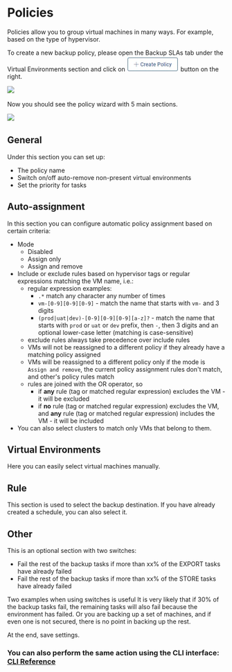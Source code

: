 # Policies

Policies allow you to group virtual machines in many ways. For example, based on the type of hypervisor.

To create a new backup policy, please open the Backup SLAs tab under the Virtual Environments section and click on ![](../../../.gitbook/assets/create-policy%20%281%29%20%281%29.jpg) button on the right.

![](../../../.gitbook/assets/backup-sla-policies.jpg)

Now you should see the policy wizard with 5 main sections.

![](../../../.gitbook/assets/backup-sla-policies-create.jpg)

## General

Under this section you can set up:

* The policy name
* Switch on/off auto-remove non-present virtual environments
* Set the priority for tasks

## Auto-assignment

In this section you can configure automatic policy assignment based on certain criteria:

* Mode
  * Disabled
  * Assign only
  * Assign and remove
* Include or exclude rules based on hypervisor tags or regular expressions matching the VM name, i.e.:
  * regular expression examples:
    * `.*` match any character any number of times
    * `vm-[0-9][0-9][0-9]` - match the name that starts with `vm-` and 3 digits
    * `(prod|uat|dev)-[0-9][0-9][0-9][a-z]?` - match the name that starts with `prod` or `uat` or `dev` prefix, then `-`, then 3 digits and an optional lower-case letter \(matching is case-sensitive\)
  * exclude rules always take precedence over include rules
  * VMs will not be reassigned to a different policy if they already have a matching policy assigned
  * VMs will be reassigned to a different policy only if the mode is `Assign and remove`, the current policy assignment rules don't match, and other's policy rules match
  * rules are joined with the OR operator, so 
    * if **any** rule \(tag or matched regular expression\) excludes the VM - it will be excluded
    * if **no** rule \(tag or matched regular expression\) excludes the VM, and **any** rule \(tag or matched regular expression\) includes the VM - it will be included
* You can also select clusters to match only VMs that belong to them.

## Virtual Environments

Here you can easily select virtual machines manually.

## Rule

This section is used to select the backup destination. If you have already created a schedule, you can also select it.

## Other

This is an optional section with two switches:

* Fail the rest of the backup tasks if more than xx% of the EXPORT tasks have already failed
* Fail the rest of the backup tasks if more than xx% of the STORE tasks have already failed

Two examples when using switches is useful It is very likely that if 30% of the backup tasks fail, the remaining tasks will also fail because the environment has failed. Or you are backing up a set of machines, and if even one is not secured, there is no point in backing up the rest.

At the end, save settings.

### You can also perform the same action using the CLI interface: [CLI Reference](../../cli-reference.md#vm-backup-policies)

